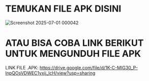 # TEMUKAN FILE APK DISINI
![Screenshot 2025-07-01 000042](https://github.com/user-attachments/assets/c0e52d8e-8761-4179-b054-c5b185e0fac0)


# ATAU BISA COBA LINK BERIKUT UNTUK MENGUNDUH FILE APK
LINK FILE .APK: 
https://drive.google.com/file/d/1K-C-MIG30_P-lnpQOsVDWEC1yxij_lcH/view?usp=sharing
